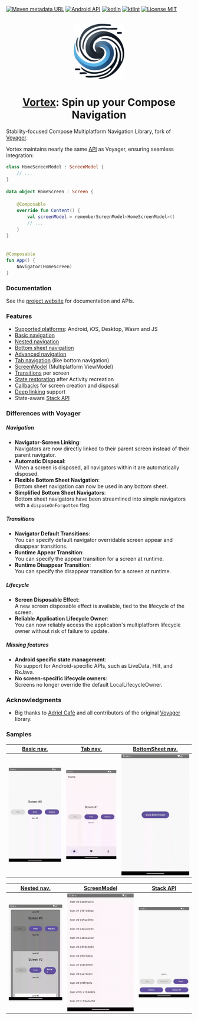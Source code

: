 [![Maven metadata URL](https://img.shields.io/maven-metadata/v?color=blue&metadataUrl=https://s01.oss.sonatype.org/service/local/repo_groups/public/content/cafe/adriel/voyager/voyager-core/maven-metadata.xml&style=for-the-badge)](https://repo.maven.apache.org/maven2/cafe/adriel/voyager/)
[![Android API](https://img.shields.io/badge/api-21%2B-brightgreen.svg?style=for-the-badge)](https://android-arsenal.com/api?level=21)
[![kotlin](https://img.shields.io/github/languages/top/hristogochev/vortex.svg?style=for-the-badge&color=blueviolet)](https://kotlinlang.org/)
[![ktlint](https://img.shields.io/badge/code%20style-%E2%9D%A4-FF4081.svg?style=for-the-badge)](https://ktlint.github.io/)
[![License MIT](https://img.shields.io/github/license/hristogochev/vortex.svg?style=for-the-badge&color=orange)](LICENSE.md)

<div align="center">
    <br>
    <img height="150" style="padding-bottom: 4px;" src="docs/img/logo_vortex.png" alt="Logo"/>
    <h1>
        <a href="https://io.github.hristogochev/vortex">Vortex</a>: Spin up your Compose Navigation
    </h1>
</div>

Stability-focused Compose Multiplatform Navigation Library, fork
of [Voyager](https://github.com/adrielcafe/voyager).

Vortex maintains nearly the same [API](https://hristogochev.github.io/vortex) as Voyager, ensuring
seamless integration:

```kotlin
class HomeScreenModel : ScreenModel {
    // ...
}

data object HomeScreen : Screen {

    @Composable
    override fun Content() {
        val screenModel = rememberScreenModel<HomeScreenModel>()
        // ...
    }
}


@Composable
fun App() {
    Navigator(HomeScreen)
}
```

### Documentation

See the [project website](https://hristogochev.github.io/vortex) for documentation and APIs.

### **Features**

* [Supported platforms](https://hristogochev.github.io/vortex/setup): Android, iOS, Desktop, Wasm
  and JS
* [Basic navigation](https://hristogochev.github.io/vortex/navigation)
* [Nested navigation](https://hristogochev.github.io/vortex/navigation/nested-navigation)
* [Bottom sheet navigation](https://hristogochev.github.io/vortex/navigation/bottom-sheet-navigation)
* [Advanced navigation](https://hristogochev.github.io/vortex/navigation/advanced-navigation)
* [Tab navigation](https://hristogochev.github.io/vortex/navigation/tab-navigation) (like bottom
  navigation)
* [ScreenModel](https://hristogochev.github.io/vortex/screenmodel) (Multiplatform ViewModel)
* [Transitions](https://hristogochev.github.io/vortex/transitions) per screen
* [State restoration](https://hristogochev.github.io/vortex/state-restoration) after Activity
  recreation
* [Callbacks](https://hristogochev.github.io/vortex/lifecycle) for screen creation and disposal
* [Deep linking](https://hristogochev.github.io/vortex/deep-links) support
* State-aware [Stack API](https://hristogochev.github.io/vortex/stack-api)

### Differences with Voyager

##### Navigation

* **Navigator-Screen Linking**:<br>Navigators are now directly linked to their parent screen instead
  of their parent
  navigator.
* **Automatic Disposal**:<br>When a screen is disposed, all navigators within it are automatically
  disposed.
* **Flexible Bottom Sheet Navigation**:<br>Bottom sheet navigation can now be used in any bottom
  sheet.
* **Simplified Bottom Sheet Navigators**:<br> Bottom sheet navigators have been streamlined into
  simple navigators with
  a `disposeOnForgotten` flag.

##### Transitions

* **Navigator Default Transitions**:<br>You can specify default navigator overridable screen appear
  and disappear
  transitions.
* **Runtime Appear Transition**:<br>You can specify the appear transition for a screen at runtime.
* **Runtime Disappear Transition**:<br>You can specify the disappear transition for a screen at
  runtime.

##### Lifecycle

* **Screen Disposable Effect**:<br>A new screen disposable effect is available, tied to the
  lifecycle of the screen.
* **Reliable Application Lifecycle Owner**:<br>You can now reliably access the application's
  multiplatform lifecycle
  owner without risk of failure to update.

##### Missing features

* **Android specific state management**:<br>No support for Android-specific APIs, such as LiveData,
  Hilt, and RxJava.
* **No screen-specific lifecycle owners**:<br>Screens no longer override the default
  LocalLifecycleOwner.

### Acknowledgments

* Big thanks to [Adriel Café](https://adriel.cafe/) and all contributors of the
  original [Voyager](https://github.com/adrielcafe/voyager) library.

### Samples

| [Basic nav.](https://github.com/hristogochev/vortex/tree/main/samples/android/src/main/java/io/github/hristogochev/vortex/sample/basicNavigation) | [Tab nav.](https://github.com/hristogochev/vortex/tree/main/samples/android/src/main/java/io/github/hristogochev/vortex/sample/tabNavigation) | [BottomSheet nav.](https://github.com/hristogochev/vortex/tree/main/samples/android/src/main/java/io/github/hristogochev/vortex/sample/bottomSheetNavigation) |
|---------------------------------------------------------------------------------------------------------------------------------------------------|-----------------------------------------------------------------------------------------------------------------------------------------------|---------------------------------------------------------------------------------------------------------------------------------------------------------------|
| ![navigation-basic](docs/img/basic_nav.gif)                                                                                                       | ![navigation-tab](docs/img/tab_nav.gif)                                                                                                       | ![navigation-bottom-sheet](docs/img/bottom_sheet_nav.gif)                                                                                                     |

| [Nested nav.](https://github.com/hristogochev/vortex/tree/main/samples/android/src/main/java/io/github/hristogochev/vortex/sample/nestedNavigation) | [ScreenModel](https://github.com/hristogochev/vortex/tree/main/samples/android/src/main/java/io/github/hristogochev/vortex/sample/screenModel) | [Stack API](https://github.com/hristogochev/vortex/tree/main/samples/android/src/main/java/io/github/hristogochev/vortex/sample/stateStack) |
|-----------------------------------------------------------------------------------------------------------------------------------------------------|------------------------------------------------------------------------------------------------------------------------------------------------|---------------------------------------------------------------------------------------------------------------------------------------------|
| ![navigation-nested](docs/img/nested_nav.gif)                                                                                                       | ![navigation-screenmodel](docs/img/screen_model.gif)                                                                                           | ![navigation-stack](docs/img/stack.gif)                                                                                                     |